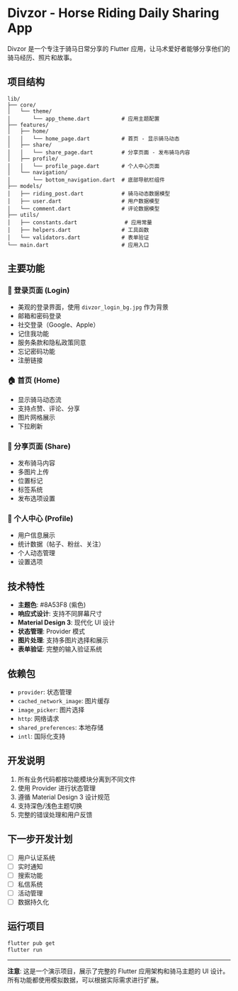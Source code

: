 # Divzor - Horse Riding Daily Sharing App

Divzor 是一个专注于骑马日常分享的 Flutter 应用，让马术爱好者能够分享他们的骑马经历、照片和故事。

## 项目结构

```
lib/
├── core/
│   └── theme/
│       └── app_theme.dart          # 应用主题配置
├── features/
│   ├── home/
│   │   └── home_page.dart          # 首页 - 显示骑马动态
│   ├── share/
│   │   └── share_page.dart         # 分享页面 - 发布骑马内容
│   ├── profile/
│   │   └── profile_page.dart       # 个人中心页面
│   └── navigation/
│       └── bottom_navigation.dart  # 底部导航栏组件
├── models/
│   ├── riding_post.dart            # 骑马动态数据模型
│   ├── user.dart                   # 用户数据模型
│   └── comment.dart                # 评论数据模型
├── utils/
│   ├── constants.dart               # 应用常量
│   ├── helpers.dart                # 工具函数
│   └── validators.dart             # 表单验证
└── main.dart                       # 应用入口
```

## 主要功能

### 🔐 登录页面 (Login)
- 美观的登录界面，使用 `divzor_login_bg.jpg` 作为背景
- 邮箱和密码登录
- 社交登录（Google、Apple）
- 记住我功能
- 服务条款和隐私政策同意
- 忘记密码功能
- 注册链接

### 🏠 首页 (Home)
- 显示骑马动态流
- 支持点赞、评论、分享
- 图片网格展示
- 下拉刷新

### 📝 分享页面 (Share)
- 发布骑马内容
- 多图片上传
- 位置标记
- 标签系统
- 发布选项设置

### 👤 个人中心 (Profile)
- 用户信息展示
- 统计数据（帖子、粉丝、关注）
- 个人动态管理
- 设置选项

## 技术特性

- **主题色**: #8A53F8 (紫色)
- **响应式设计**: 支持不同屏幕尺寸
- **Material Design 3**: 现代化 UI 设计
- **状态管理**: Provider 模式
- **图片处理**: 支持多图片选择和展示
- **表单验证**: 完整的输入验证系统

## 依赖包

- `provider`: 状态管理
- `cached_network_image`: 图片缓存
- `image_picker`: 图片选择
- `http`: 网络请求
- `shared_preferences`: 本地存储
- `intl`: 国际化支持

## 开发说明

1. 所有业务代码都按功能模块分离到不同文件
2. 使用 Provider 进行状态管理
3. 遵循 Material Design 3 设计规范
4. 支持深色/浅色主题切换
5. 完整的错误处理和用户反馈

## 下一步开发计划

- [ ] 用户认证系统
- [ ] 实时通知
- [ ] 搜索功能
- [ ] 私信系统
- [ ] 活动管理
- [ ] 数据持久化

## 运行项目

```bash
flutter pub get
flutter run
```

---

**注意**: 这是一个演示项目，展示了完整的 Flutter 应用架构和骑马主题的 UI 设计。所有功能都使用模拟数据，可以根据实际需求进行扩展。